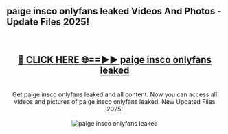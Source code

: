 <h2>paige insco onlyfans leaked Videos And Photos - Update Files 2025!</h2>
<br>
<div align="center">
<h2><a href="https://top-ai-tools.click/QrbHav" rel="nofollow">🔴 CLICK HERE 🌐==►► paige insco onlyfans leaked</a></h2>
<br>
Get paige insco onlyfans leaked and all content. Now you can access all videos and pictures of paige insco onlyfans leaked. New Updated Files 2025!
<br>
<br>
<a href="https://top-ai-tools.click/QrbHav" rel="nofollow" data-target="animated-image.originalLink"><img src="https://i.ibb.co.com/WyWwxjT/player-gif2.gif" alt="paige insco onlyfans leaked" style="max-width: 100%; display: inline-block;" data-target="animated-image.originalImage"></a>
</div>
<br>